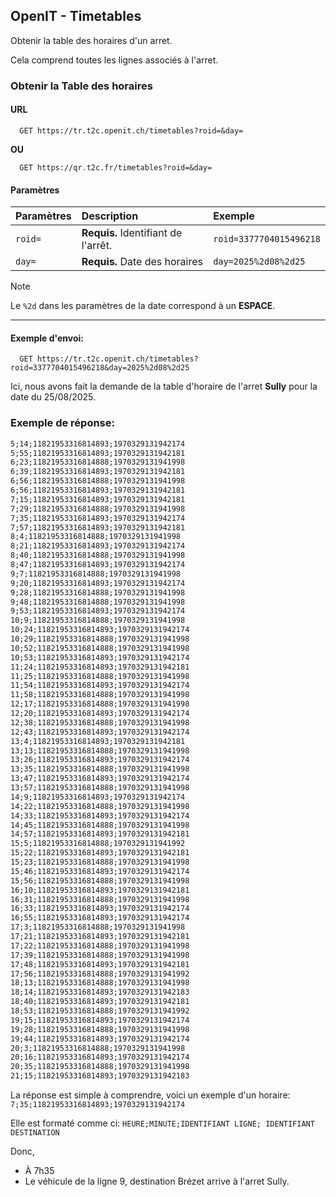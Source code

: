 ## OpenIT - Timetables

Obtenir la table des horaires d'un arret.

Cela comprend toutes les lignes associés à l'arret.

### Obtenir la Table des horaires

#### URL
```
  GET https://tr.t2c.openit.ch/timetables?roid=&day=
```
**OU**
```
  GET https://qr.t2c.fr/timetables?roid=&day=
```


#### Paramètres
| Paramètres   | Description                                 | Exemple                    |
| :----------- | :------------------------------------------ | :------------------------- |
| `roid=`      | **Requis.** Identifiant de l'arrêt.         | `roid=3377704015496218`    |
| `day=`       | **Requis.** Date des horaires               | `day=2025%2d08%2d25`       |

> [!NOTE]
> Le `%2d` dans les paramètres de la date correspond à un **ESPACE**.

---

#### Exemple d'envoi:

```
  GET https://tr.t2c.openit.ch/timetables?roid=3377704015496218&day=2025%2d08%2d25
```

Ici, nous avons fait la demande de la table d'horaire de l'arret **Sully** pour la date du 25/08/2025.

### Exemple de réponse:

```xml
5;14;11821953316814893;1970329131942174
5;55;11821953316814893;1970329131942181
6;23;11821953316814888;1970329131941998
6;39;11821953316814893;1970329131942181
6;56;11821953316814888;1970329131941998
6;56;11821953316814893;1970329131942181
7;15;11821953316814893;1970329131942181
7;29;11821953316814888;1970329131941998
7;35;11821953316814893;1970329131942174
7;57;11821953316814893;1970329131942181
8;4;11821953316814888;1970329131941998
8;21;11821953316814893;1970329131942174
8;40;11821953316814888;1970329131941998
8;47;11821953316814893;1970329131942174
9;7;11821953316814888;1970329131941998
9;20;11821953316814893;1970329131942174
9;28;11821953316814888;1970329131941998
9;48;11821953316814888;1970329131941998
9;53;11821953316814893;1970329131942174
10;9;11821953316814888;1970329131941998
10;24;11821953316814893;1970329131942174
10;29;11821953316814888;1970329131941998
10;52;11821953316814888;1970329131941998
10;53;11821953316814893;1970329131942174
11;24;11821953316814893;1970329131942181
11;25;11821953316814888;1970329131941998
11;54;11821953316814893;1970329131942174
11;58;11821953316814888;1970329131941998
12;17;11821953316814888;1970329131941998
12;20;11821953316814893;1970329131942174
12;38;11821953316814888;1970329131941998
12;43;11821953316814893;1970329131942174
13;4;11821953316814893;1970329131942181
13;13;11821953316814888;1970329131941998
13;26;11821953316814893;1970329131942174
13;35;11821953316814888;1970329131941998
13;47;11821953316814893;1970329131942174
13;57;11821953316814888;1970329131941998
14;9;11821953316814893;1970329131942174
14;22;11821953316814888;1970329131941998
14;33;11821953316814893;1970329131942174
14;45;11821953316814888;1970329131941998
14;57;11821953316814893;1970329131942181
15;5;11821953316814888;1970329131941992
15;22;11821953316814893;1970329131942181
15;23;11821953316814888;1970329131941998
15;46;11821953316814893;1970329131942174
15;56;11821953316814888;1970329131941998
16;10;11821953316814893;1970329131942181
16;31;11821953316814888;1970329131941998
16;33;11821953316814893;1970329131942174
16;55;11821953316814893;1970329131942174
17;3;11821953316814888;1970329131941998
17;21;11821953316814893;1970329131942181
17;22;11821953316814888;1970329131941998
17;39;11821953316814888;1970329131941998
17;48;11821953316814893;1970329131942181
17;56;11821953316814888;1970329131941992
18;13;11821953316814888;1970329131941998
18;14;11821953316814893;1970329131942183
18;40;11821953316814893;1970329131942181
18;53;11821953316814888;1970329131941992
19;15;11821953316814893;1970329131942174
19;28;11821953316814888;1970329131941998
19;44;11821953316814893;1970329131942174
20;3;11821953316814888;1970329131941998
20;16;11821953316814893;1970329131942174
20;35;11821953316814888;1970329131941998
21;15;11821953316814893;1970329131942183
```

La réponse est simple à comprendre, voici un exemple d'un horaire:
`7;35;11821953316814893;1970329131942174`

Elle est formaté comme ci:
`HEURE;MINUTE;IDENTIFIANT LIGNE; IDENTIFIANT DESTINATION`

Donc,
* À 7h35
* Le véhicule de la ligne 9, destination Brézet arrive à l'arret Sully.
